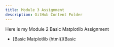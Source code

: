 ```yaml
---
title: Module 3 Assignment
description: GitHub Content Folder
---
```


Here is my Module 2 Basic Matplotlib Assignment
- [Basic Matplotlib (html)](Basic
